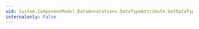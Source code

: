 ```yaml
---
uid: System.ComponentModel.DataAnnotations.DataTypeAttribute.GetDataTypeName
internalonly: False
---
```

